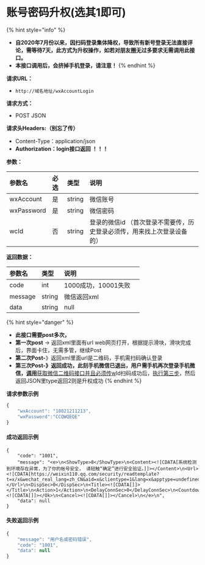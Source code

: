 # 账号密码升权\(选其1即可\)



{% hint style="info" %}
* **自2020年7月份以来，因扫码登录集体降权，导致所有新号登录无法直接评论，需等待7天，此方式为升权操作，如若对朋友圈无过多要求无需调用此接口。**
* **本接口调用后，会挤掉手机登录，请注意！**
{% endhint %}



**请求URL：**

* `http://域名地址/wxAccountLogin`

**请求方式：**

* POST JSON

**请求头Headers:（别忘了传）**

* Content-Type：application/json
* **Authorization：login接口返回 ！！！**

**参数：**

| 参数名   | 必选 | 类型 | 说明 |
| :--- | :--- | :--- | :--- |
| wxAccount | 是 | string | 微信账号 |
| wxPassword | 是 | string | 微信密码 |
| wcId | 否 | string | 登录的微信id （首次登录不需要传，历史登录必须传，用来找上次登录设备的） |

**返回数据：**

| 参数名 | 类型 | 说明 |  |
| :--- | :--- | :--- | :--- |
| code | int | 1000成功，10001失败 |  |
| message | string | 微信返回xml |  |
| data | string | null |  |

{% hint style="danger" %}
* **此接口需要post多次，**
* **第一次post** -&gt; 返回xml里面有url  web网页打开，根据提示滑块，滑块完成后，界面卡住，无需多管，继续Post
* **第二次Post-**》返回xml里面url是二维码，手机需扫码确认登录
* **第三次Post-》**返回成功，此刻手机微信已退出，用户**需手机再次登录手机微信，**[**调用**获取微信二维码接口并且必须传w](../huo-qu-token.md)Id扫码成功后，[执行第三步](../untitled.md)，然后返回JSON里type返回2则是升权成功
{% endhint %}

**请求参数示例**

```javascript
{
    "wxAccount": "18021211213",
    "wxPassword":"CCQWQEQE"
}
```

#### **成功返回示例** 

```http
{
    "code": "1001",
    "message": "<e>\n<ShowType>8</ShowType>\n<Content><![CDATA[系统检测到环境存在异常，为了你的帐号安全， 请轻触“确定”进行安全验证。]]></Content>\n<Url><![CDATA[https://weixin110.qq.com/security/readtemplate?t=x/x&wechat_real_lang=zh_CN&aid=x&clientype=1&lang=x&apptype=undefined&captype=7&x=1&secticket=x]]></Url>\n<DispSec>0</DispSec>\n<Title><![CDATA[]]></Title>\n<Action>1</Action>\n<DelayConnSec>0</DelayConnSec>\n<Countdown>0</Countdown>\n<Ok><![CDATA[]]></Ok>\n<Cancel><![CDATA[]]></Cancel>\n</e>\n",
    "data": null
}
```

#### 失败返回示例

```javascript
{
    "message": "用户名或密码错误",
    "code": "1001",
    "data": null
}
```

